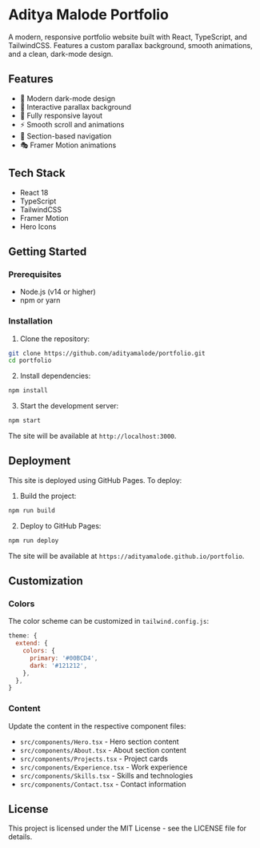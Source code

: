 # Aditya Malode Portfolio

A modern, responsive portfolio website built with React, TypeScript, and TailwindCSS. Features a custom parallax background, smooth animations, and a clean, dark-mode design.

## Features

- 🎨 Modern dark-mode design
- 🌟 Interactive parallax background
- 📱 Fully responsive layout
- ⚡ Smooth scroll and animations
- 🎯 Section-based navigation
- 🎭 Framer Motion animations

## Tech Stack

- React 18
- TypeScript
- TailwindCSS
- Framer Motion
- Hero Icons

## Getting Started

### Prerequisites

- Node.js (v14 or higher)
- npm or yarn

### Installation

1. Clone the repository:
```bash
git clone https://github.com/adityamalode/portfolio.git
cd portfolio
```

2. Install dependencies:
```bash
npm install
```

3. Start the development server:
```bash
npm start
```

The site will be available at `http://localhost:3000`.

## Deployment

This site is deployed using GitHub Pages. To deploy:

1. Build the project:
```bash
npm run build
```

2. Deploy to GitHub Pages:
```bash
npm run deploy
```

The site will be available at `https://adityamalode.github.io/portfolio`.

## Customization

### Colors
The color scheme can be customized in `tailwind.config.js`:
```javascript
theme: {
  extend: {
    colors: {
      primary: '#00BCD4',
      dark: '#121212',
    },
  },
}
```

### Content
Update the content in the respective component files:
- `src/components/Hero.tsx` - Hero section content
- `src/components/About.tsx` - About section content
- `src/components/Projects.tsx` - Project cards
- `src/components/Experience.tsx` - Work experience
- `src/components/Skills.tsx` - Skills and technologies
- `src/components/Contact.tsx` - Contact information

## License

This project is licensed under the MIT License - see the LICENSE file for details.
